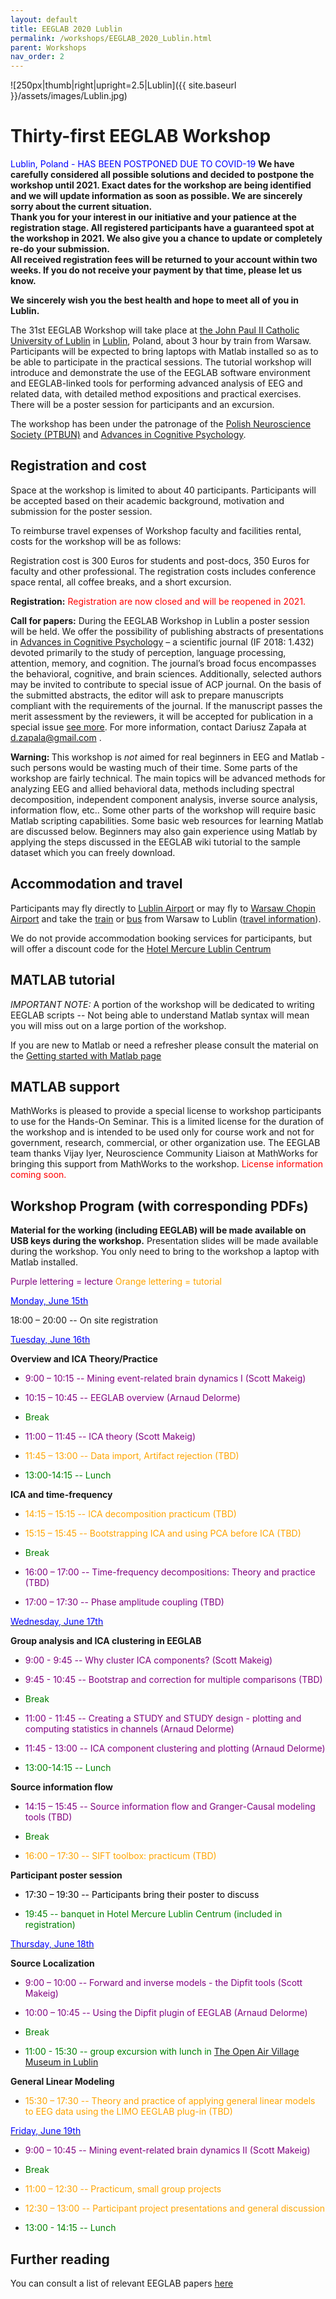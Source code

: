 ```yaml
---
layout: default
title: EEGLAB 2020 Lublin
permalink: /workshops/EEGLAB_2020_Lublin.html
parent: Workshops
nav_order: 2
---
```


![250px\|thumb\|right\|upright=2.5\|Lublin]({{ site.baseurl }}/assets/images/Lublin.jpg)

Thirty-first EEGLAB Workshop
============================

<font color=blue>Lublin, Poland - HAS BEEN POSTPONED DUE TO COVID-19
</font>
<b> We have carefully considered all possible solutions and decided to
postpone the workshop until 2021. Exact dates for the workshop are being
identified and we will update information as soon as possible. We are
sincerely sorry about the current situation.  
Thank you for your interest in our initiative and your patience at the registration stage. All
registered participants have a guaranteed spot at the workshop in 2021.
We also give you a chance to update or completely re-do your submission.  
All received registration fees will be returned to your account within
two weeks. If you do not receive your payment by that time, please let
us know. </b> 

<b>We sincerely wish you the best health and hope to meet all of you in
Lublin. </b>

The 31st EEGLAB Workshop will take place at [the John Paul II Catholic
University of Lublin](https://www.kul.pl/kul,21.html) in
[Lublin](https://en.wikipedia.org/wiki/Lublin), Poland, about 3 hour by
train from Warsaw. Participants will be expected to bring laptops with
Matlab installed so as to be able to participate in the practical
sessions. The tutorial workshop will introduce and demonstrate the use
of the EEGLAB software environment and EEGLAB-linked tools for
performing advanced analysis of EEG and related data, with detailed
method expositions and practical exercises. There will be a poster
session for participants and an excursion.

The workshop has been under the patronage of the [Polish Neuroscience
Society (PTBUN)](http://www.ptbun.org.pl/?lang=en&a=) and [Advances in
Cognitive Psychology](http://www.ac-psych.org/en/home).

Registration and cost
---------------------

Space at the workshop is limited to about 40 participants. Participants
will be accepted based on their academic background, motivation and
submission for the poster session.

To reimburse travel expenses of Workshop faculty and facilities rental,
costs for the workshop will be as follows:

Registration cost is 300 Euros for students and post-docs, 350 Euros for
faculty and other professional. The registration costs includes
conference space rental, all coffee breaks, and a short excursion.

<b>Registration:</b> <font color="red"> Registration are now closed and
will be reopened in 2021. </font>

<b>Call for papers:</b> During the EEGLAB Workshop in Lublin a poster
session will be held. We offer the possibility of publishing abstracts
of presentations in [Advances in Cognitive
Psychology](http://www.ac-psych.org/en/home) – a scientific journal (IF
2018: 1.432) devoted primarily to the study of perception, language
processing, attention, memory, and cognition. The journal’s broad focus
encompasses the behavioral, cognitive, and brain sciences. Additionally,
selected authors may be invited to contribute to special issue of ACP
journal. On the basis of the submitted abstracts, the editor will ask to
prepare manuscripts compliant with the requirements of the journal. If
the manuscript passes the merit assessment by the reviewers, it will be
accepted for publication in a special issue [see
more](http://eeglab2020lublin.com/publication-opportunities/). For more
information, contact Dariusz Zapała at d.zapala@gmail.com .

<b>Warning: </b> This workshop is <em>not</em> aimed for real beginners
in EEG and Matlab - such persons would be wasting much of their time.
Some parts of the workshop are fairly technical. The main topics will be
advanced methods for analyzing EEG and allied behavioral data, methods
including spectral decomposition, independent component analysis,
inverse source analysis, information flow, etc.. Some other parts of the
workshop will require basic Matlab scripting capabilities. Some basic
web resources for learning Matlab are discussed below. Beginners may
also gain experience using Matlab by applying the steps discussed in the
EEGLAB wiki tutorial to the sample dataset which you can freely
download.

Accommodation and travel
------------------------

Participants may fly directly to [Lublin
Airport](https://www.airport.lublin.pl/en/) or may fly to [Warsaw Chopin
Airport](https://www.lotnisko-chopina.pl/en/index.html) and take the [train](https://www.pkp.pl/en/)
or [bus](https://global.flixbus.com/) from
Warsaw to Lublin ([travel
information](http://eeglab2020lublin.com/venue/)).

We do not provide accommodation booking services for participants, but
will offer a discount code for the [Hotel Mercure Lublin
Centrum](https://pl.tripadvisor.com/Hotel_Review-g274818-d279966-Reviews-Hotel_Mercure_Lublin_Centrum-Lublin_Lublin_Province_Eastern_Poland.html)


MATLAB tutorial
----------------

*IMPORTANT NOTE:* A portion of the workshop will be dedicated to writing EEGLAB scripts -- Not being able
to understand Matlab syntax will mean you will miss out on a large
portion of the workshop.

If you are new to Matlab or need a refresher please consult the material on the [Getting started with Matlab page](/workshops/tutorial_matlab)


MATLAB support
--------------

MathWorks is pleased to provide a special license to workshop
participants to use for the Hands-On Seminar. This is a limited license
for the duration of the workshop and is intended to be used only for
course work and not for government, research, commercial, or other
organization use. The EEGLAB team thanks Vijay Iyer, Neuroscience
Community Liaison at MathWorks for bringing this support from MathWorks
to the workshop.
 <span style="color: red">License information coming soon.</span>



Workshop Program (with corresponding PDFs)
------------------------------------------

<b>Material for the working (including EEGLAB) will be made available on
USB keys during the workshop.</b> Presentation slides will be made
available during the workshop. You only need to bring to the workshop a
laptop with Matlab installed.


<span style="color: purple">Purple lettering = lecture</span>
<span style="color: orange">Orange lettering = tutorial</span>

<u><span style="color: blue">Monday, June 15th</span></u>


18:00 – 20:00 -- On site registration

<u><span style="color: blue">Tuesday, June 16th</span></u>


**Overview and ICA Theory/Practice**


- <span style="color: purple">9:00 – 10:15 -- Mining event-related brain dynamics I (Scott Makeig)</span>


- <span style="color: purple">10:15 – 10:45 -- EEGLAB overview (Arnaud Delorme)</span>


- <span style="color: green"> Break </span>

- <span style="color: purple">11:00 – 11:45 -- ICA theory (Scott Makeig)</span>

- <span style="color: orange">11:45 – 13:00 -- Data import, Artifact rejection (TBD)</span>

- <span style="color: green">13:00-14:15 -- Lunch</span>

**ICA and time-frequency**

- <span style="color: orange">14:15 – 15:15 -- ICA decomposition practicum (TBD)</span>

- <span style="color: orange">15:15 – 15:45 -- Bootstrapping ICA and using PCA before ICA (TBD)</span>


- <span style="color: green"> Break </span>

- <span style="color: purple">16:00 – 17:00 -- Time-frequency decompositions: Theory and practice (TBD)</span>

- <span style="color: purple">17:00 – 17:30 -- Phase amplitude coupling (TBD)</span>

<u><span style="color: blue">Wednesday, June 17th</span></u>


**Group analysis and ICA clustering in EEGLAB**


- <span style="color: purple">9:00 - 9:45 -- Why cluster ICA components? (Scott Makeig)</span>

- <span style="color: purple">9:45 - 10:45 -- Bootstrap and correction for multiple comparisons (TBD)</span>


- <span style="color: green"> Break </span>

- <span style="color: purple">11:00 - 11:45 -- Creating a STUDY and STUDY design - plotting and computing statistics in channels (Arnaud Delorme)</span>

- <span style="color: purple">11:45 - 13:00 -- ICA component clustering and plotting (Arnaud Delorme)</span>



- <span style="color: green">13:00-14:15 -- Lunch</span>



**Source information flow**


- <span style="color: purple">14:15 – 15:45 -- Source information flow and Granger-Causal modeling tools (TBD)</span>


- <span style="color: green">Break</span>

- <span style="color: orange">16:00 – 17:30 -- SIFT toolbox: practicum (TBD)</span>



**Participant poster session**


- <span style="color: black">17:30 – 19:30 -- Participants bring their poster to discuss </span>



- <span style="color: green">19:45 -- banquet in Hotel Mercure Lublin Centrum (included in registration)</span>

<u><span style="color: blue">Thursday, June 18th</span></u>


**Source Localization**


- <span style="color: purple">9:00 – 10:00 -- Forward and inverse models - the Dipfit tools (Scott Makeig)</span>

- <span style="color: purple">10:00 – 10:45 -- Using the Dipfit plugin of EEGLAB (Arnaud Delorme)</span>


- <span style="color: green"> Break </span>


- <span style="color: green">11:00 - 15:30 -- group excursion with lunch in [The Open Air Village Museum in Lublin](https://skansen.lublin.pl/en/)</span>


**General Linear Modeling**

- <span style="color: orange">15:30 – 17:30 -- Theory and practice of applying general linear models to EEG data using the LIMO EEGLAB plug-in (TBD)</span>

<u><span style="color: blue">Friday, June 19th</span></u>


- <span style="color: purple">9:00 – 10:45 -- Mining event-related brain dynamics II (Scott Makeig)</span>

- <span style="color: green"> Break </span>

- <span style="color: orange">11:00 – 12:30 -- Practicum, small group projects</span>

- <span style="color: orange">12:30 – 13:00 -- Participant project presentations and general discussion</span>

- <span style="color: green">13:00 - 14:15 -- Lunch</span>

Further reading
----------------
You can consult a list of relevant EEGLAB papers [here](/workshops/reading_material) 
